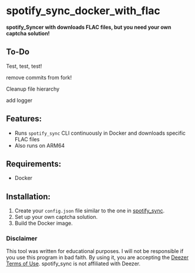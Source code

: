 # spotify_sync_docker_with_flac

**spotify_Syncer with downloads FLAC files, but you need your own captcha solution!**

## To-Do 
Test, test, test!

remove commits from fork!

Cleanup file hierarchy

add logger

## Features:
- Runs `spotify_sync` CLI continuously in Docker and downloads specific FLAC files
- Also runs on ARM64

## Requirements:
- Docker

## Installation:
1. Create your `config.json` file similar to the one in [spotify_sync](https://github.com/jbh-cloud/spotify_sync).
2. Set up your own captcha solution.
3. Build the Docker image.


### Disclaimer

This tool was written for educational purposes. I will not be responsible if you use this program in bad faith. By using it, you are accepting the [Deezer Terms of Use](https://www.deezer.com/legal/cgu).
    spotify_sync is not affiliated with Deezer.
